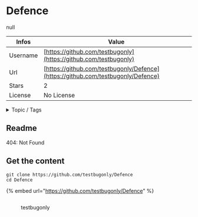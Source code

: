 # Defence

null

| Infos    | Value                                                              |
| -------- | -------------------------------------------------------------------|
| Username | [https://github.com/testbugonly](https://github.com/testbugonly) |
| Url      | [https://github.com/testbugonly/Defence](https://github.com/testbugonly/Defence)                                               |
| Stars    | 2                                                          |
| License  | No License                                                        |

<details>

<summary>Topic / Tags</summary>

* adv200006* cve-2020-0796

</details>

## Readme

404: Not Found


## Get the content

```
git clone https://github.com/testbugonly/Defence
cd Defence
```

{% embed url="https://github.com/testbugonly/Defence" %}

<figure><img src="https://avatars.githubusercontent.com/u/51790160?v=4" alt=""><figcaption><p>testbugonly</p></figcaption></figure>
